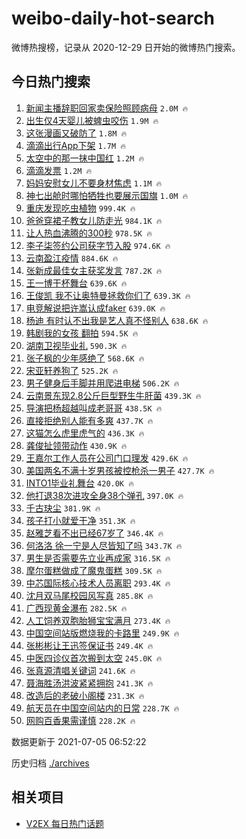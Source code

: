 # weibo-daily-hot-search

微博热搜榜，记录从 2020-12-29 日开始的微博热门搜索。

## 今日热门搜索

<!-- BEGIN -->

1. [新闻主播辞职回家卖保险照顾病母](https://s.weibo.com/weibo?q=%23%E6%96%B0%E9%97%BB%E4%B8%BB%E6%92%AD%E8%BE%9E%E8%81%8C%E5%9B%9E%E5%AE%B6%E5%8D%96%E4%BF%9D%E9%99%A9%E7%85%A7%E9%A1%BE%E7%97%85%E6%AF%8D%23&Refer=top) `2.0M 🔥`
1. [出生仅4天婴儿被蜱虫咬伤](https://s.weibo.com/weibo?q=%23%E5%87%BA%E7%94%9F%E4%BB%854%E5%A4%A9%E5%A9%B4%E5%84%BF%E8%A2%AB%E8%9C%B1%E8%99%AB%E5%92%AC%E4%BC%A4%23&Refer=top) `1.9M 🔥`
1. [这张漫画又破防了](https://s.weibo.com/weibo?q=%23%E8%BF%99%E5%BC%A0%E6%BC%AB%E7%94%BB%E5%8F%88%E7%A0%B4%E9%98%B2%E4%BA%86%23&Refer=top) `1.8M 🔥`
1. [滴滴出行App下架](https://s.weibo.com/weibo?q=%23%E6%BB%B4%E6%BB%B4%E5%87%BA%E8%A1%8CApp%E4%B8%8B%E6%9E%B6%23&Refer=top) `1.7M 🔥`
1. [太空中的那一抹中国红](https://s.weibo.com/weibo?q=%23%E5%A4%AA%E7%A9%BA%E4%B8%AD%E7%9A%84%E9%82%A3%E4%B8%80%E6%8A%B9%E4%B8%AD%E5%9B%BD%E7%BA%A2%23&Refer=top) `1.2M 🔥`
1. [滴滴发票](https://s.weibo.com/weibo?q=%E6%BB%B4%E6%BB%B4%E5%8F%91%E7%A5%A8&Refer=top) `1.2M 🔥`
1. [妈妈安慰女儿不要身材焦虑](https://s.weibo.com/weibo?q=%23%E5%A6%88%E5%A6%88%E5%AE%89%E6%85%B0%E5%A5%B3%E5%84%BF%E4%B8%8D%E8%A6%81%E8%BA%AB%E6%9D%90%E7%84%A6%E8%99%91%23&Refer=top) `1.1M 🔥`
1. [神七出舱时哪怕牺牲也要展示国旗](https://s.weibo.com/weibo?q=%23%E7%A5%9E%E4%B8%83%E5%87%BA%E8%88%B1%E6%97%B6%E5%93%AA%E6%80%95%E7%89%BA%E7%89%B2%E4%B9%9F%E8%A6%81%E5%B1%95%E7%A4%BA%E5%9B%BD%E6%97%97%23&Refer=top) `1.0M 🔥`
1. [重庆发现吃虫植物](https://s.weibo.com/weibo?q=%23%E9%87%8D%E5%BA%86%E5%8F%91%E7%8E%B0%E5%90%83%E8%99%AB%E6%A4%8D%E7%89%A9%23&Refer=top) `999.4K 🔥`
1. [爸爸穿裙子教女儿防走光](https://s.weibo.com/weibo?q=%23%E7%88%B8%E7%88%B8%E7%A9%BF%E8%A3%99%E5%AD%90%E6%95%99%E5%A5%B3%E5%84%BF%E9%98%B2%E8%B5%B0%E5%85%89%23&Refer=top) `984.1K 🔥`
1. [让人热血沸腾的300秒](https://s.weibo.com/weibo?q=%23%E8%AE%A9%E4%BA%BA%E7%83%AD%E8%A1%80%E6%B2%B8%E8%85%BE%E7%9A%84300%E7%A7%92%23&Refer=top) `978.5K 🔥`
1. [李子柒签约公司获字节入股](https://s.weibo.com/weibo?q=%23%E6%9D%8E%E5%AD%90%E6%9F%92%E7%AD%BE%E7%BA%A6%E5%85%AC%E5%8F%B8%E8%8E%B7%E5%AD%97%E8%8A%82%E5%85%A5%E8%82%A1%23&Refer=top) `974.6K 🔥`
1. [云南盈江疫情](https://s.weibo.com/weibo?q=%23%E4%BA%91%E5%8D%97%E7%9B%88%E6%B1%9F%E7%96%AB%E6%83%85%23&Refer=top) `884.6K 🔥`
1. [张新成最佳女主获奖发言](https://s.weibo.com/weibo?q=%23%E5%BC%A0%E6%96%B0%E6%88%90%E6%9C%80%E4%BD%B3%E5%A5%B3%E4%B8%BB%E8%8E%B7%E5%A5%96%E5%8F%91%E8%A8%80%23&Refer=top) `787.2K 🔥`
1. [王一博干杯舞台](https://s.weibo.com/weibo?q=%23%E7%8E%8B%E4%B8%80%E5%8D%9A%E5%B9%B2%E6%9D%AF%E8%88%9E%E5%8F%B0%23&Refer=top) `639.6K 🔥`
1. [王俊凯 我不让奥特曼拯救你们了](https://s.weibo.com/weibo?q=%E7%8E%8B%E4%BF%8A%E5%87%AF%20%E6%88%91%E4%B8%8D%E8%AE%A9%E5%A5%A5%E7%89%B9%E6%9B%BC%E6%8B%AF%E6%95%91%E4%BD%A0%E4%BB%AC%E4%BA%86&Refer=top) `639.3K 🔥`
1. [电竞解说把许嵩认成faker](https://s.weibo.com/weibo?q=%23%E7%94%B5%E7%AB%9E%E8%A7%A3%E8%AF%B4%E6%8A%8A%E8%AE%B8%E5%B5%A9%E8%AE%A4%E6%88%90faker%23&Refer=top) `639.0K 🔥`
1. [杨迪 有时认不出我是艺人真不怪别人](https://s.weibo.com/weibo?q=%E6%9D%A8%E8%BF%AA%20%E6%9C%89%E6%97%B6%E8%AE%A4%E4%B8%8D%E5%87%BA%E6%88%91%E6%98%AF%E8%89%BA%E4%BA%BA%E7%9C%9F%E4%B8%8D%E6%80%AA%E5%88%AB%E4%BA%BA&Refer=top) `638.6K 🔥`
1. [韩剧我的女孩 翻拍](https://s.weibo.com/weibo?q=%E9%9F%A9%E5%89%A7%E6%88%91%E7%9A%84%E5%A5%B3%E5%AD%A9%20%E7%BF%BB%E6%8B%8D&Refer=top) `594.5K 🔥`
1. [湖南卫视毕业礼](https://s.weibo.com/weibo?q=%E6%B9%96%E5%8D%97%E5%8D%AB%E8%A7%86%E6%AF%95%E4%B8%9A%E7%A4%BC&Refer=top) `590.3K 🔥`
1. [张子枫的少年感绝了](https://s.weibo.com/weibo?q=%23%E5%BC%A0%E5%AD%90%E6%9E%AB%E7%9A%84%E5%B0%91%E5%B9%B4%E6%84%9F%E7%BB%9D%E4%BA%86%23&Refer=top) `568.6K 🔥`
1. [宋亚轩养狗了](https://s.weibo.com/weibo?q=%23%E5%AE%8B%E4%BA%9A%E8%BD%A9%E5%85%BB%E7%8B%97%E4%BA%86%23&Refer=top) `525.2K 🔥`
1. [男子健身后手脚并用爬进电梯](https://s.weibo.com/weibo?q=%23%E7%94%B7%E5%AD%90%E5%81%A5%E8%BA%AB%E5%90%8E%E6%89%8B%E8%84%9A%E5%B9%B6%E7%94%A8%E7%88%AC%E8%BF%9B%E7%94%B5%E6%A2%AF%23&Refer=top) `506.2K 🔥`
1. [云南景东现2.8公斤巨型野生牛肝菌](https://s.weibo.com/weibo?q=%23%E4%BA%91%E5%8D%97%E6%99%AF%E4%B8%9C%E7%8E%B02.8%E5%85%AC%E6%96%A4%E5%B7%A8%E5%9E%8B%E9%87%8E%E7%94%9F%E7%89%9B%E8%82%9D%E8%8F%8C%23&Refer=top) `439.3K 🔥`
1. [导演把杨超越叫成老哥哥](https://s.weibo.com/weibo?q=%23%E5%AF%BC%E6%BC%94%E6%8A%8A%E6%9D%A8%E8%B6%85%E8%B6%8A%E5%8F%AB%E6%88%90%E8%80%81%E5%93%A5%E5%93%A5%23&Refer=top) `438.5K 🔥`
1. [直接拒绝别人能有多爽](https://s.weibo.com/weibo?q=%23%E7%9B%B4%E6%8E%A5%E6%8B%92%E7%BB%9D%E5%88%AB%E4%BA%BA%E8%83%BD%E6%9C%89%E5%A4%9A%E7%88%BD%23&Refer=top) `437.7K 🔥`
1. [这猫怎么虎里虎气的](https://s.weibo.com/weibo?q=%23%E8%BF%99%E7%8C%AB%E6%80%8E%E4%B9%88%E8%99%8E%E9%87%8C%E8%99%8E%E6%B0%94%E7%9A%84%23&Refer=top) `436.3K 🔥`
1. [龚俊扯领带动作](https://s.weibo.com/weibo?q=%23%E9%BE%9A%E4%BF%8A%E6%89%AF%E9%A2%86%E5%B8%A6%E5%8A%A8%E4%BD%9C%23&Refer=top) `430.9K 🔥`
1. [王嘉尔工作人员在公司门口理发](https://s.weibo.com/weibo?q=%23%E7%8E%8B%E5%98%89%E5%B0%94%E5%B7%A5%E4%BD%9C%E4%BA%BA%E5%91%98%E5%9C%A8%E5%85%AC%E5%8F%B8%E9%97%A8%E5%8F%A3%E7%90%86%E5%8F%91%23&Refer=top) `429.6K 🔥`
1. [美国两名不满十岁男孩被控枪杀一男子](https://s.weibo.com/weibo?q=%23%E7%BE%8E%E5%9B%BD%E4%B8%A4%E5%90%8D%E4%B8%8D%E6%BB%A1%E5%8D%81%E5%B2%81%E7%94%B7%E5%AD%A9%E8%A2%AB%E6%8E%A7%E6%9E%AA%E6%9D%80%E4%B8%80%E7%94%B7%E5%AD%90%23&Refer=top) `427.7K 🔥`
1. [INTO1毕业礼舞台](https://s.weibo.com/weibo?q=%23INTO1%E6%AF%95%E4%B8%9A%E7%A4%BC%E8%88%9E%E5%8F%B0%23&Refer=top) `420.0K 🔥`
1. [他打退38次进攻全身38个弹孔](https://s.weibo.com/weibo?q=%23%E4%BB%96%E6%89%93%E9%80%8038%E6%AC%A1%E8%BF%9B%E6%94%BB%E5%85%A8%E8%BA%AB38%E4%B8%AA%E5%BC%B9%E5%AD%94%23&Refer=top) `397.0K 🔥`
1. [千古玦尘](https://s.weibo.com/weibo?q=%E5%8D%83%E5%8F%A4%E7%8E%A6%E5%B0%98&Refer=top) `381.9K 🔥`
1. [孩子打小就爱干净](https://s.weibo.com/weibo?q=%23%E5%AD%A9%E5%AD%90%E6%89%93%E5%B0%8F%E5%B0%B1%E7%88%B1%E5%B9%B2%E5%87%80%23&Refer=top) `351.3K 🔥`
1. [赵雅芝看不出已经67岁了](https://s.weibo.com/weibo?q=%23%E8%B5%B5%E9%9B%85%E8%8A%9D%E7%9C%8B%E4%B8%8D%E5%87%BA%E5%B7%B2%E7%BB%8F67%E5%B2%81%E4%BA%86%23&Refer=top) `346.4K 🔥`
1. [何洛洛 徐一宁是人尽皆知了吗](https://s.weibo.com/weibo?q=%E4%BD%95%E6%B4%9B%E6%B4%9B%20%E5%BE%90%E4%B8%80%E5%AE%81%E6%98%AF%E4%BA%BA%E5%B0%BD%E7%9A%86%E7%9F%A5%E4%BA%86%E5%90%97&Refer=top) `343.7K 🔥`
1. [男生是否需要先立业再成家](https://s.weibo.com/weibo?q=%23%E7%94%B7%E7%94%9F%E6%98%AF%E5%90%A6%E9%9C%80%E8%A6%81%E5%85%88%E7%AB%8B%E4%B8%9A%E5%86%8D%E6%88%90%E5%AE%B6%23&Refer=top) `316.5K 🔥`
1. [摩尔蛋糕做成了魔鬼蛋糕](https://s.weibo.com/weibo?q=%23%E6%91%A9%E5%B0%94%E8%9B%8B%E7%B3%95%E5%81%9A%E6%88%90%E4%BA%86%E9%AD%94%E9%AC%BC%E8%9B%8B%E7%B3%95%23&Refer=top) `309.5K 🔥`
1. [中芯国际核心技术人员离职](https://s.weibo.com/weibo?q=%23%E4%B8%AD%E8%8A%AF%E5%9B%BD%E9%99%85%E6%A0%B8%E5%BF%83%E6%8A%80%E6%9C%AF%E4%BA%BA%E5%91%98%E7%A6%BB%E8%81%8C%23&Refer=top) `293.4K 🔥`
1. [沈月双马尾校园风写真](https://s.weibo.com/weibo?q=%23%E6%B2%88%E6%9C%88%E5%8F%8C%E9%A9%AC%E5%B0%BE%E6%A0%A1%E5%9B%AD%E9%A3%8E%E5%86%99%E7%9C%9F%23&Refer=top) `285.8K 🔥`
1. [广西现黄金瀑布](https://s.weibo.com/weibo?q=%23%E5%B9%BF%E8%A5%BF%E7%8E%B0%E9%BB%84%E9%87%91%E7%80%91%E5%B8%83%23&Refer=top) `282.5K 🔥`
1. [人工饲养双胞胎狮宝宝满月](https://s.weibo.com/weibo?q=%23%E4%BA%BA%E5%B7%A5%E9%A5%B2%E5%85%BB%E5%8F%8C%E8%83%9E%E8%83%8E%E7%8B%AE%E5%AE%9D%E5%AE%9D%E6%BB%A1%E6%9C%88%23&Refer=top) `273.4K 🔥`
1. [中国空间站版燃烧我的卡路里](https://s.weibo.com/weibo?q=%23%E4%B8%AD%E5%9B%BD%E7%A9%BA%E9%97%B4%E7%AB%99%E7%89%88%E7%87%83%E7%83%A7%E6%88%91%E7%9A%84%E5%8D%A1%E8%B7%AF%E9%87%8C%23&Refer=top) `249.9K 🔥`
1. [张彬彬让王迅签保证书](https://s.weibo.com/weibo?q=%23%E5%BC%A0%E5%BD%AC%E5%BD%AC%E8%AE%A9%E7%8E%8B%E8%BF%85%E7%AD%BE%E4%BF%9D%E8%AF%81%E4%B9%A6%23&Refer=top) `249.4K 🔥`
1. [中医四诊仪首次搬到太空](https://s.weibo.com/weibo?q=%23%E4%B8%AD%E5%8C%BB%E5%9B%9B%E8%AF%8A%E4%BB%AA%E9%A6%96%E6%AC%A1%E6%90%AC%E5%88%B0%E5%A4%AA%E7%A9%BA%23&Refer=top) `245.0K 🔥`
1. [张真源清唱关键词](https://s.weibo.com/weibo?q=%23%E5%BC%A0%E7%9C%9F%E6%BA%90%E6%B8%85%E5%94%B1%E5%85%B3%E9%94%AE%E8%AF%8D%23&Refer=top) `241.6K 🔥`
1. [聂海胜汤洪波紧紧拥抱](https://s.weibo.com/weibo?q=%23%E8%81%82%E6%B5%B7%E8%83%9C%E6%B1%A4%E6%B4%AA%E6%B3%A2%E7%B4%A7%E7%B4%A7%E6%8B%A5%E6%8A%B1%23&Refer=top) `241.3K 🔥`
1. [改造后的老破小阁楼](https://s.weibo.com/weibo?q=%23%E6%94%B9%E9%80%A0%E5%90%8E%E7%9A%84%E8%80%81%E7%A0%B4%E5%B0%8F%E9%98%81%E6%A5%BC%23&Refer=top) `231.3K 🔥`
1. [航天员在中国空间站内的日常](https://s.weibo.com/weibo?q=%23%E8%88%AA%E5%A4%A9%E5%91%98%E5%9C%A8%E4%B8%AD%E5%9B%BD%E7%A9%BA%E9%97%B4%E7%AB%99%E5%86%85%E7%9A%84%E6%97%A5%E5%B8%B8%23&Refer=top) `228.7K 🔥`
1. [网购百香果需谨慎](https://s.weibo.com/weibo?q=%23%E7%BD%91%E8%B4%AD%E7%99%BE%E9%A6%99%E6%9E%9C%E9%9C%80%E8%B0%A8%E6%85%8E%23&Refer=top) `228.2K 🔥`

数据更新于 2021-07-05 06:52:22

<!-- END -->

历史归档 [./archives](./archives)

## 相关项目

- [V2EX 每日热门话题](https://github.com/boojack/v2ex-daily-hot-topic)
